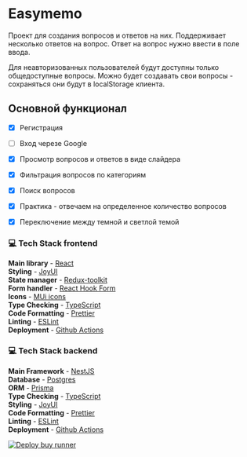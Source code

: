 
# Easymemo

Проект для создания вопросов и ответов на них. Поддерживает несколько ответов на вопрос. Ответ на вопрос нужно ввести в поле ввода.


Для неавторизованных пользователей будут доступны только общедоступные вопросы. Можно будет создавать свои вопросы - сохраняться они будут в localStorage клиента.

## Основной функционал
- [x] Регистрация
- [ ] Вход черезе Google
- [x] Просмотр вопросов и ответов в виде слайдера
- [x] Фильтрация вопросов по категориям
- [x] Поиск вопросов
- [x] Практика - отвечаем на определенное количество вопросов
- [x] Переключение между темной и светлой темой


### 💻 Tech Stack frontend

**Main library** - [React](https://react.dev/)  
**Styling** - [JoyUI](https://mui.com/joy-ui/getting-started)  
**State manager** - [Redux-toolkit](https://redux-toolkit.js.org)  
**Form handler** - [React Hook Form](https://react-hook-form.com/)  
**Icons** - [MUi icons](https://mui.com/material-ui/material-icons)  
**Type Checking** - [TypeScript](https://www.typescriptlang.org/)  
**Code Formatting** - [Prettier](https://prettier.io/)  
**Linting** - [ESLint](https://eslint.org)  
**Deployment** - [Github Actions](https://docs.github.com/en/actions/deployment/about-deployments/deploying-with-github-actions)    


### 💻 Tech Stack backend 

**Main Framework** - [NestJS](https://nestjs.com/)  
**Database** - [Postgres](https://www.postgresql.org/)  
**ORM** - [Prisma](https://www.prisma.io/docs/orm)  
**Type Checking** - [TypeScript](https://www.typescriptlang.org/)  
**Styling** - [JoyUI](https://mui.com/joy-ui/getting-started)  
**Code Formatting** - [Prettier](https://prettier.io/)  
**Linting** - [ESLint](https://eslint.org)  
**Deployment** - [Github Actions](https://docs.github.com/en/actions/deployment/about-deployments/deploying-with-github-actions)  


[![Deploy buy runner](https://github.com/avakumov/easymemo/actions/workflows/deploy.yml/badge.svg)](https://github.com/avakumov/easymemo/actions/workflows/deploy.yml)
